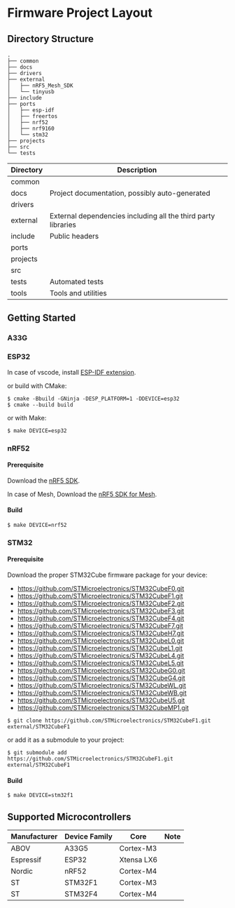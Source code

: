 # Firmware Project Layout

## Directory Structure

```shell
.
├── common
├── docs
├── drivers
├── external
│   ├── nRF5_Mesh_SDK
│   └── tinyusb
├── include
├── ports
│   ├── esp-idf
│   ├── freertos
│   ├── nrf52
│   ├── nrf9160
│   └── stm32
├── projects
├── src
└── tests
```

| Directory | Description                                                   |
| --------- | -----------                                                   |
| common    |                                                               |
| docs      | Project documentation, possibly auto-generated                |
| drivers   |                                                               |
| external  | External dependencies including all the third party libraries |
| include   | Public headers                                                |
| ports     |                                                               |
| projects  |                                                               |
| src       |                                                               |
| tests     | Automated tests                                               |
| tools     | Tools and utilities                                           |

## Getting Started

### A33G
### ESP32
In case of vscode, install [ESP-IDF extension](https://marketplace.visualstudio.com/items?itemName=espressif.esp-idf-extension).

or build with CMake:

```shell
$ cmake -Bbuild -GNinja -DESP_PLATFORM=1 -DDEVICE=esp32
$ cmake --build build
```

or with Make:

```shell
$ make DEVICE=esp32
```

### nRF52
#### Prerequisite

Download the [nRF5 SDK](https://www.nordicsemi.com/Products/Development-software/nRF5-SDK/Download#infotabs).

In case of Mesh, Download the [nRF5 SDK for Mesh](https://www.nordicsemi.com/Products/Development-software/nRF5-SDK-for-Mesh/Download?lang=en#infotabs).

#### Build

```shell
$ make DEVICE=nrf52
```

### STM32
#### Prerequisite

Download the proper STM32Cube firmware package for your device:
- https://github.com/STMicroelectronics/STM32CubeF0.git
- https://github.com/STMicroelectronics/STM32CubeF1.git
- https://github.com/STMicroelectronics/STM32CubeF2.git
- https://github.com/STMicroelectronics/STM32CubeF3.git
- https://github.com/STMicroelectronics/STM32CubeF4.git
- https://github.com/STMicroelectronics/STM32CubeF7.git
- https://github.com/STMicroelectronics/STM32CubeH7.git
- https://github.com/STMicroelectronics/STM32CubeL0.git
- https://github.com/STMicroelectronics/STM32CubeL1.git
- https://github.com/STMicroelectronics/STM32CubeL4.git
- https://github.com/STMicroelectronics/STM32CubeL5.git
- https://github.com/STMicroelectronics/STM32CubeG0.git
- https://github.com/STMicroelectronics/STM32CubeG4.git
- https://github.com/STMicroelectronics/STM32CubeWL.git
- https://github.com/STMicroelectronics/STM32CubeWB.git
- https://github.com/STMicroelectronics/STM32CubeU5.git
- https://github.com/STMicroelectronics/STM32CubeMP1.git

```shell
$ git clone https://github.com/STMicroelectronics/STM32CubeF1.git external/STM32CubeF1
```

or add it as a submodule to your project:

```shell
$ git submodule add https://github.com/STMicroelectronics/STM32CubeF1.git external/STM32CubeF1
```

#### Build

```shell
$ make DEVICE=stm32f1
```

## Supported Microcontrollers

| Manufacturer | Device Family | Core       | Note |
| ------------ | ------------- | ---------- | ---- |
| ABOV         | A33G5         | Cortex-M3  |      |
| Espressif    | ESP32         | Xtensa LX6 |      |
| Nordic       | nRF52         | Cortex-M4  |      |
| ST           | STM32F1       | Cortex-M3  |      |
| ST           | STM32F4       | Cortex-M4  |      |
